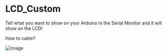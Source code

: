 # LCD_Custom

Tell what you want to show on your Arduino in the Serial Monitor and it will show on the LCD!



How to cable?

![image](https://user-images.githubusercontent.com/82216890/218256676-810a27a4-c1de-4a6a-9678-c58cefa945b9.png)
